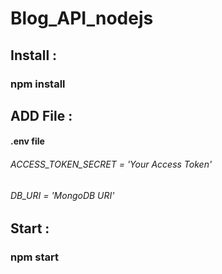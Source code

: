 # Blog_API_nodejs

## Install :
### npm install

## ADD File :
#### .env file
###### ACCESS_TOKEN_SECRET = 'Your Access Token'
###### DB_URI = 'MongoDB URI'

## Start :
### npm start
